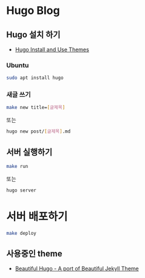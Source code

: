 # Hugo Blog

## Hugo 설치 하기

- [Hugo Install and Use Themes](https://gohugo.io/themes/installing-and-using-themes/)

### Ubuntu
```bash
sudo apt install hugo
```


### 새글 쓰기

```bash
make new title=[글제목]
```

또는

```bash
hugo new post/[글제목].md
```



## 서버 실행하기

```bash
make run
```

또는

```bash
hugo server
```



# 서버 배포하기

```bash
make deploy
```



## 사용중인 theme

- [Beautiful Hugo - A port of Beautiful Jekyll Theme](https://github.com/halogenica/beautifulhugo)